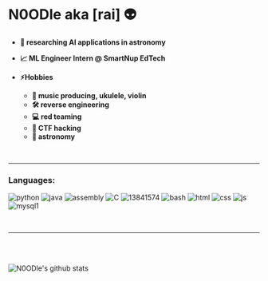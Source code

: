 # N0ODle  aka  [rai] 👽

- **🌙 researching AI applications in astronomy**

- **📈 ML Engineer Intern @ SmartNup EdTech**

- **⚡️Hobbies**
  - **🎹 music producing, ukulele, violin** 
  - **🛠 reverse engineering**
  - **💻 red teaming**
  - **🚩 CTF hacking**
  - **🔭 astronomy**


<br>

---

### Languages:


![python](https://user-images.githubusercontent.com/32581705/89698031-0e7ad080-d8ed-11ea-8999-ec372dc699e1.png)
![java](https://user-images.githubusercontent.com/32581705/89698067-2d796280-d8ed-11ea-8273-94ff027669da.png)
![assembly](https://user-images.githubusercontent.com/32581705/89698177-cc05c380-d8ed-11ea-811b-a485a95a7f33.png)
![C](https://user-images.githubusercontent.com/32581705/89698192-e2ac1a80-d8ed-11ea-925d-db2184d81e63.png)
![13841574](https://user-images.githubusercontent.com/32581705/89698459-56025c00-d8ef-11ea-9dd4-d54004821bc6.png)
![bash](https://user-images.githubusercontent.com/32581705/89698306-767de680-d8ee-11ea-9a03-c8413dfe254b.png)
![html](https://user-images.githubusercontent.com/32581705/89698485-7f22ec80-d8ef-11ea-8326-bdab55bce0c3.png)
![css](https://user-images.githubusercontent.com/32581705/89698490-8fd36280-d8ef-11ea-9d29-90670264d830.png)
![js](https://user-images.githubusercontent.com/32581705/89698528-c315f180-d8ef-11ea-85d6-86469ed424bc.png)
![mysql1](https://user-images.githubusercontent.com/32581705/89698731-bcd44500-d8f0-11ea-9c38-908dec564890.png)

<br>

---
<br>
<br>

![N0ODle's github stats](https://github-readme-stats-6a7aak3k7.vercel.app/api?username=N0ODle&show_icons=true&include_all_commits=true&theme=synthwave&count_private=true)






















